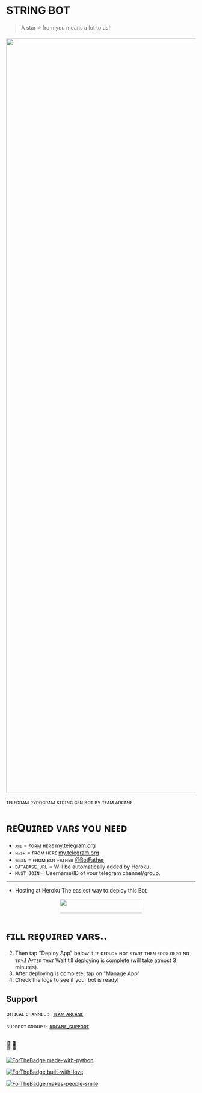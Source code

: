 # STRING BOT


> A star ⭐ from you means a lot to us!

<p align="center"><a href="https://www.github.com/II_ZEUS_XD_II"><img src="https://telegra.ph/file/6730a96b6d07f36e69ef3.jpg" width="2000"></a></p>




ᴛᴇʟᴇɢʀᴀᴍ ᴘʏʀᴏɢʀᴀᴍ sᴛʀɪɴɢ ɢᴇɴ ʙᴏᴛ ʙʏ ᴛᴇᴀᴍ ᴀʀᴄᴀɴᴇ

# ʀᴇQᴜɪʀᴇᴅ ᴠᴀʀꜱ ʏᴏᴜ ɴᴇᴇᴅ
- `ᴀᴘɪ` = ғᴏʀᴍ ʜᴇʀᴇ [my.telegram.org](https://my.telegram.org/auth) 
- `ʜᴀsʜ` = ғʀᴏᴍ ʜᴇʀᴇ [my.telegram.org](https://my.telegram.org/auth)
- `ᴛᴏᴋᴇɴ` = ғʀᴏᴍ ʙᴏᴛ ғᴀᴛʜᴇʀ [@BotFather](https://t.me/BotFather)
- `DATABASE_URL` = Will be automatically added by Heroku.
- `MUST_JOIN` = Username/ID of your telegram channel/group.

___________________________________


- Hosting at Heroku
The easiest way to deploy this Bot
<p align="center"><a href="https://heroku.com/deploy?template=https://github.com/TeamjinxTG/JINX_STRING_BOT"> <img src="https://img.shields.io/badge/Deploy%20To%20Heroku-black?style=for-the-badge&logo=heroku" width="220" height="38.45"/></a></p>


# ғɪʟʟ ʀᴇǫᴜɪʀᴇᴅ ᴠᴀʀs..
2. Then tap "Deploy App" below it.ɪғ ᴅᴇᴘʟᴏʏ ɴᴏᴛ sᴛᴀʀᴛ ᴛʜᴇɴ ғᴏʀᴋ ʀᴇᴘᴏ ɴᴅ ᴛʀʏ.! Aғᴛᴇʀ ᴛʜᴀᴛ Wait till deploying is complete (will take atmost 3 minutes).
3. After deploying is complete, tap on "Manage App"
4. Check the logs to see if your bot is ready!

## Support

ᴏғғɪᴄᴀʟ ᴄʜᴀɴɴᴇʟ :- [ᴛᴇᴀᴍ ᴀʀᴄᴀɴᴇ](https://t.me/Arcane_bots)

sᴜᴘᴘᴏʀᴛ ɢʀᴏᴜᴘ :- [ᴀʀᴄᴀɴᴇ_sᴜᴘᴘᴏʀᴛ](https://t.me/Arcane_support)

## 🙂🥀


[![ForTheBadge made-with-python](http://ForTheBadge.com/images/badges/made-with-python.svg)](https://www.python.org/)

[![ForTheBadge built-with-love](http://ForTheBadge.com/images/badges/built-with-love.svg)](https://github.com/TeamjinxTG/JINX_STRING_BOT) 

[![ForTheBadge makes-people-smile](http://ForTheBadge.com/images/badges/makes-people-smile.svg)](https://github.com/TeamjinxTG/JINX_STRING_BOT)



